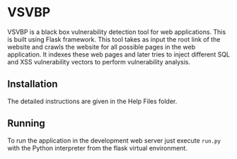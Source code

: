 VSVBP
=========

VSVBP is a black box vulnerability detection tool for web applications. This is built using Flask framework. This tool takes as input the root link of the website and crawls the website for all possible pages in the web application. It indexes these web pages and later tries to inject different SQL and XSS vulnerability vectors to perform vulnerability analysis.

Installation
------------

The detailed instructions are given in the Help Files folder.

Running
-------

To run the application in the development web server just execute `run.py` with the Python interpreter from the flask virtual environment.

